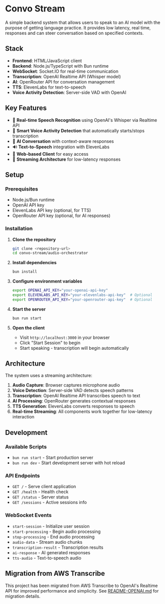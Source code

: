 # Convo Stream

A simple backend system that allows users to speak to an AI model with the purpose of getting language practice. It provides low latency, real time, responses and can steer conversation based on specified contexts.

## Stack

- **Frontend**: HTML/JavaScript client
- **Backend**: Node.js/TypeScript with Bun runtime
- **WebSocket**: Socket.IO for real-time communication
- **Transcription**: OpenAI Realtime API (Whisper model)
- **AI**: OpenRouter API for conversation management
- **TTS**: ElevenLabs for text-to-speech
- **Voice Activity Detection**: Server-side VAD with OpenAI

## Key Features

- 🎤 **Real-time Speech Recognition** using OpenAI's Whisper via Realtime API
- 🎯 **Smart Voice Activity Detection** that automatically starts/stops transcription
- 🤖 **AI Conversation** with context-aware responses
- 🔊 **Text-to-Speech** integration with ElevenLabs
- 📱 **Web-based Client** for easy access
- 🔄 **Streaming Architecture** for low-latency responses

## Setup

### Prerequisites
- Node.js/Bun runtime
- OpenAI API key
- ElevenLabs API key (optional, for TTS)
- OpenRouter API key (optional, for AI responses)

### Installation

1. **Clone the repository**
   ```bash
   git clone <repository-url>
   cd convo-stream/audio-orchestrator
   ```

2. **Install dependencies**
   ```bash
   bun install
   ```

3. **Configure environment variables**
   ```bash
   export OPENAI_API_KEY="your-openai-api-key"
   export ELEVENLABS_API_KEY="your-elevenlabs-api-key"  # Optional
   export OPENROUTER_API_KEY="your-openrouter-api-key"  # Optional
   ```

4. **Start the server**
   ```bash
   bun run start
   ```

5. **Open the client**
   - Visit `http://localhost:3000` in your browser
   - Click "Start Session" to begin
   - Start speaking - transcription will begin automatically

## Architecture

The system uses a streaming architecture:

1. **Audio Capture**: Browser captures microphone audio
2. **Voice Detection**: Server-side VAD detects speech patterns
3. **Transcription**: OpenAI Realtime API transcribes speech to text
4. **AI Processing**: OpenRouter generates contextual responses
5. **TTS Generation**: ElevenLabs converts responses to speech
6. **Real-time Streaming**: All components work together for low-latency interaction

## Development

### Available Scripts
- `bun run start` - Start production server
- `bun run dev` - Start development server with hot reload

### API Endpoints
- `GET /` - Serve client application
- `GET /health` - Health check
- `GET /status` - Server status
- `GET /sessions` - Active sessions info

### WebSocket Events
- `start-session` - Initialize user session
- `start-processing` - Begin audio processing
- `stop-processing` - End audio processing
- `audio-data` - Stream audio chunks
- `transcription-result` - Transcription results
- `ai-response` - AI generated responses
- `tts-audio` - Text-to-speech audio

## Migration from AWS Transcribe

This project has been migrated from AWS Transcribe to OpenAI's Realtime API for improved performance and simplicity. See [README-OPENAI.md](./audio-orchestrator/README-OPENAI.md) for migration details.